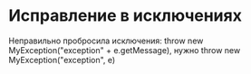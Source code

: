 # Исправление в исключениях 
Неправильно пробросила исключения: throw new MyException("exception" + e.getMessage), нужно throw new MyException("exception", e)
